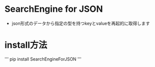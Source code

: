 
# SearchEngine for JSON
* json形式のデータから指定の型を持つkeyとvalueを再起的に取得します


# install方法
'''
pip install SearchEngineForJSON
'''

